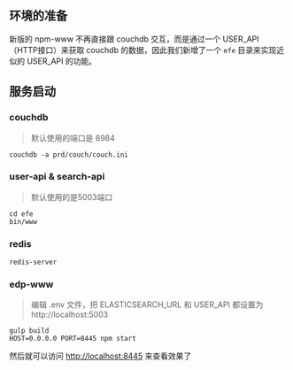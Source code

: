 ## 环境的准备

新版的 npm-www 不再直接跟 couchdb 交互，而是通过一个 USER_API （HTTP接口）来获取 couchdb 的数据，因此我们新增了一个 `efe` 目录来实现近似的 USER_API 的功能。

## 服务启动

### couchdb

> 默认使用的端口是 8984


```
couchdb -a prd/couch/couch.ini
```

### user-api & search-api

> 默认使用的是5003端口

```
cd efe
bin/www
```

### redis

```
redis-server
```

### edp-www

> 编辑 .env 文件，把 ELASTICSEARCH_URL 和 USER_API 都设置为 http://localhost:5003

```
gulp build
HOST=0.0.0.0 PORT=8445 npm start
```

然后就可以访问 <http://localhost:8445> 来查看效果了
